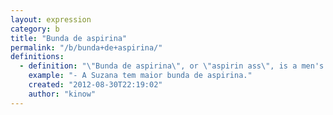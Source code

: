```yaml
---
layout: expression
category: b
title: "Bunda de aspirina"
permalink: "/b/bunda+de+aspirina/"
definitions:
  - definition: "\"Bunda de aspirina\", or \"aspirin ass\", is a men's only expression. You say that a woman has an aspirin ass, if her ass looks like an aspirin. In other words, it is white, flat, and has a line in the middle."
    example: "- A Suzana tem maior bunda de aspirina."
    created: "2012-08-30T22:19:02"
    author: "kinow"
---
```

